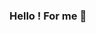 ### Hello ! For me  👋

<!--
**Jaume92/Jaume92** is a ✨ special ✨ 


- 🔭 I'm currently working on personal projects to enhance my data science skills and analyze large datasets.
- 🌱 I'm currently learning advanced machine learning techniques and how to implement AI models in real-world applications.
- 👯 I'm looking to collaborate on open-source projects related to data analysis and applied data science.
- 🤔 I'm seeking help with advanced optimization algorithms and natural language processing techniques.
- 💬 Ask me about anything related to Python, data analysis, data visualization, and how to get started in the field of data science.
- 📫 How to reach me: You can send me a direct message to my LinkedIn profile or to my personal email (jaumeni@gmail.com).
- ⚡ Fun fact: I love solving complex puzzles and participating in Kaggle competitions during my free time.

